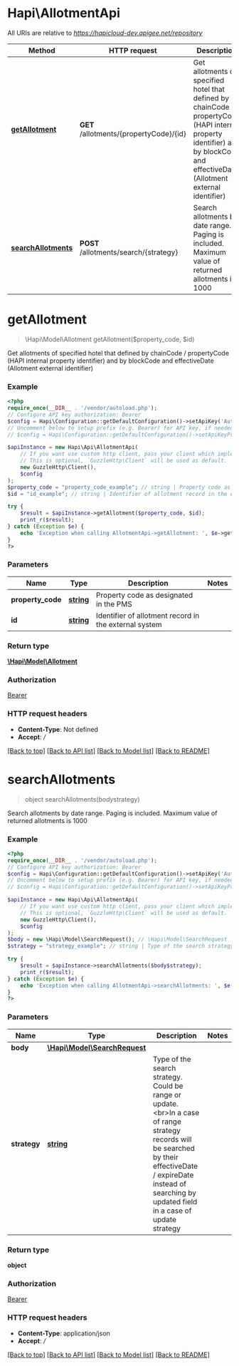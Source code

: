 # Hapi\AllotmentApi

All URIs are relative to *https://hapicloud-dev.apigee.net/repository*

Method | HTTP request | Description
------------- | ------------- | -------------
[**getAllotment**](AllotmentApi.md#getAllotment) | **GET** /allotments/{propertyCode}/{id} | Get allotments of specified hotel that defined by chainCode / propertyCode (HAPI internal property identifier) and by blockCode and effectiveDate (Allotment external identifier)
[**searchAllotments**](AllotmentApi.md#searchAllotments) | **POST** /allotments/search/{strategy} | Search allotments by date range. Paging is included. Maximum value of returned allotments is 1000

# **getAllotment**
> \Hapi\Model\Allotment getAllotment($property_code, $id)

Get allotments of specified hotel that defined by chainCode / propertyCode (HAPI internal property identifier) and by blockCode and effectiveDate (Allotment external identifier)

### Example
```php
<?php
require_once(__DIR__ . '/vendor/autoload.php');
// Configure API key authorization: Bearer
$config = Hapi\Configuration::getDefaultConfiguration()->setApiKey('Authorization', 'YOUR_API_KEY');
// Uncomment below to setup prefix (e.g. Bearer) for API key, if needed
// $config = Hapi\Configuration::getDefaultConfiguration()->setApiKeyPrefix('Authorization', 'Bearer');

$apiInstance = new Hapi\Api\AllotmentApi(
    // If you want use custom http client, pass your client which implements `GuzzleHttp\ClientInterface`.
    // This is optional, `GuzzleHttp\Client` will be used as default.
    new GuzzleHttp\Client(),
    $config
);
$property_code = "property_code_example"; // string | Property code as designated in the PMS
$id = "id_example"; // string | Identifier of allotment record in the external system

try {
    $result = $apiInstance->getAllotment($property_code, $id);
    print_r($result);
} catch (Exception $e) {
    echo 'Exception when calling AllotmentApi->getAllotment: ', $e->getMessage(), PHP_EOL;
}
?>
```

### Parameters

Name | Type | Description  | Notes
------------- | ------------- | ------------- | -------------
 **property_code** | [**string**](../Model/.md)| Property code as designated in the PMS |
 **id** | [**string**](../Model/.md)| Identifier of allotment record in the external system |

### Return type

[**\Hapi\Model\Allotment**](../Model/Allotment.md)

### Authorization

[Bearer](../../README.md#Bearer)

### HTTP request headers

 - **Content-Type**: Not defined
 - **Accept**: */*

[[Back to top]](#) [[Back to API list]](../../README.md#documentation-for-api-endpoints) [[Back to Model list]](../../README.md#documentation-for-models) [[Back to README]](../../README.md)

# **searchAllotments**
> object searchAllotments($body$strategy)

Search allotments by date range. Paging is included. Maximum value of returned allotments is 1000

### Example
```php
<?php
require_once(__DIR__ . '/vendor/autoload.php');
// Configure API key authorization: Bearer
$config = Hapi\Configuration::getDefaultConfiguration()->setApiKey('Authorization', 'YOUR_API_KEY');
// Uncomment below to setup prefix (e.g. Bearer) for API key, if needed
// $config = Hapi\Configuration::getDefaultConfiguration()->setApiKeyPrefix('Authorization', 'Bearer');

$apiInstance = new Hapi\Api\AllotmentApi(
    // If you want use custom http client, pass your client which implements `GuzzleHttp\ClientInterface`.
    // This is optional, `GuzzleHttp\Client` will be used as default.
    new GuzzleHttp\Client(),
    $config
);
$body = new \Hapi\Model\SearchRequest(); // \Hapi\Model\SearchRequest | 
$strategy = "strategy_example"; // string | Type of the search strategy. Could be range or update.<br>In a case of range strategy records will be searched by their effectiveDate / expireDate instead of searching by updated field in a case of update strategy

try {
    $result = $apiInstance->searchAllotments($body$strategy);
    print_r($result);
} catch (Exception $e) {
    echo 'Exception when calling AllotmentApi->searchAllotments: ', $e->getMessage(), PHP_EOL;
}
?>
```

### Parameters

Name | Type | Description  | Notes
------------- | ------------- | ------------- | -------------
 **body** | [**\Hapi\Model\SearchRequest**](../Model/SearchRequest.md)|  |
 **strategy** | [**string**](../Model/.md)| Type of the search strategy. Could be range or update.&lt;br&gt;In a case of range strategy records will be searched by their effectiveDate / expireDate instead of searching by updated field in a case of update strategy |

### Return type

**object**

### Authorization

[Bearer](../../README.md#Bearer)

### HTTP request headers

 - **Content-Type**: application/json
 - **Accept**: */*

[[Back to top]](#) [[Back to API list]](../../README.md#documentation-for-api-endpoints) [[Back to Model list]](../../README.md#documentation-for-models) [[Back to README]](../../README.md)

